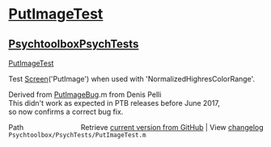 # [PutImageTest](PutImageTest)
## [Psychtoolbox](Psychtoolbox)[PsychTests](PsychTests)

[PutImageTest](PutImageTest)  
  
Test [Screen](Screen)('PutImage') when used with 'NormalizedHighresColorRange'.  
  
Derived from [PutImageBug](PutImageBug).m from Denis Pelli  
This didn't work as expected in PTB releases before June 2017,  
so now confirms a correct bug fix.  




<div class="code_header" style="text-align:right;">
  <span style="float:left;">Path&nbsp;&nbsp;</span> <span class="counter">Retrieve <a href=
  "https://raw.github.com/Psychtoolbox-3/Psychtoolbox-3/beta/Psychtoolbox/PsychTests/PutImageTest.m">current version from GitHub</a> | View <a href=
  "https://github.com/Psychtoolbox-3/Psychtoolbox-3/commits/beta/Psychtoolbox/PsychTests/PutImageTest.m">changelog</a></span>
</div>
<div class="code">
  <code>Psychtoolbox/PsychTests/PutImageTest.m</code>
</div>

